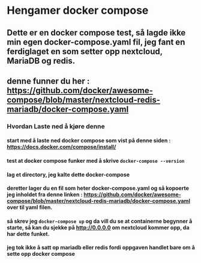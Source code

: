 # Hengamer docker compose
## Dette er en docker compose test, så lagde ikke min egen docker-compose.yaml fil, jeg fant en ferdiglaget en som setter opp nextcloud, MariaDB og redis.
## denne funner du her : https://github.com/docker/awesome-compose/blob/master/nextcloud-redis-mariadb/docker-compose.yaml

### Hvordan Laste ned å kjøre denne
#### start med å laste ned docker compose som vist på denne siden : https://docs.docker.com/compose/install/
#### test at docker compose funker med å skrive ```docker-compose --version```
#### lag et directory, jeg kalte dette docker-compose
#### deretter lager du en fil som heter docker-compose.yaml og så kopoerte jeg inholdet fra denne linken : https://github.com/docker/awesome-compose/blob/master/nextcloud-redis-mariadb/docker-compose.yaml over til yaml filen.
#### så skrev jeg ```docker-compose up``` og da vill du se at containerne begynner å starte, så kan du sjekke på http://0.0.0.0 om nextcloud kommer opp, da har dette funket. 
#### jeg tok ikke å satt op mariadb eller redis fordi oppgaven handlet bare om å sette opp docker compose
